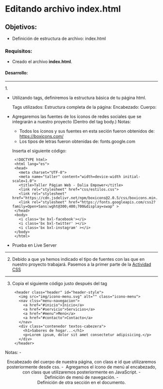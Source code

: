# Editando archivo index.html

## Objetivos: 
  - Definición de estructura de archivo: index.html
  
### Requisitos:
  - Creado el archivo <b>index.html</b>.
  
#### Desarrollo:

<hr>
1. 

- Utilizando tags, definiremos la estructura básica de tu página html.

    Tags utilizados:
    Estructura completa de la página: <html>
    Encabezado: <head>
    Cuerpo: <body>
 
 - Agregaremos las fuentes de los íconos de redes sociales que se integrarán a nuestro proyecto (Dentro del tag body.)
   Notas: 
   - Todos los íconos y sus fuentes en esta seción fueron obtenidos de: https://boxicons.com/
   - Los tipos de letras fueron obtenidas de: fonts.google.com
    
    Inserta el siguiente código: 
    
        <!DOCTYPE html>
        <html lang="es">
        <head>
          <meta charset="UTF-8">
          <meta name="taller" content="width=device-width initial-scale=1.0">
          <title>Taller Págian Web - Dalia Empower</title>            
          <link rel="stylesheet" href="css/estilos.css">
          <link rel="stylesheet" href="https://cdn.jsdelivr.net/npm/boxicons@2.0.5/css/boxicons.min.css"> 
          <link rel="stylesheet" href="https://fonts.googleapis.com/css2?family=Open+Sans:wght@300;400;700&display=swap" >
        </head>
        <body>
          <i class='bx bxl-facebook'></i>
          <i class='bx bxl-twitter' ></i>
          <i class='bx bxl-instagram' ></i>
        </body> 
        </html>
        
 - Prueba en Live Server
<hr> 

2. Debido a que ya hemos indicado el tipo de fuentes con las que en nuestro proyecto trabajará. Pasemos a la primer parte de la [Actividad CSS](../Actividad-CSS)
<hr> 

3. Copia el siguiente código justo después del tag <body>
  
        <header class="header" id="header-style">
          <img src="img/icono-menu.svg" alt="" class="icono-menu">
          <nav clss="menu-navegacion">
            <a href="#inicio">Inicio</a>
            <a href="#servicio">Servicios</a>
            <a href="#menu">Menú</a>
            <a href="#contacto">Contacto</a>    
          </nav>
          <div class="contenedor textos-cabezera">
            <h1>Sabores de hogar...</h1>
            <p>Lorem ipsum, dolor sit amet consectetur adipisicing.</p>
          </div>
        </header>
        
  Notas:
    - <header> Encabezado del cuerpo de nuestra página, con class e id que utilizaremos posteriormente desde css.
    - <img> Agregamos el ícono de menú al encabezado, con class que utilizaremos posteriormente en JavaScript.
    - <nav> Definición de menú de navegación.
    - <div> Definición de otra sección en el documento.
        
        
  
  
